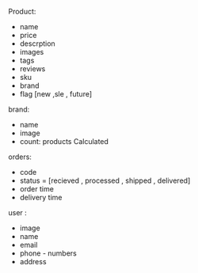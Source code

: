 Product:
- name
- price 
- descrption
- images
- tags
- reviews
- sku
- brand
- flag [new ,sle , future]


brand:
- name 
- image
- count: products Calculated



orders:
- code
- status = [recieved , processed , shipped , delivered]
- order time
- delivery time


user :
- image
- name
- email 
- phone - numbers
- address